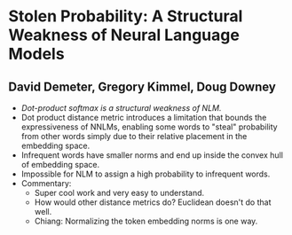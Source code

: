 # Stolen Probability: A Structural Weakness of Neural Language Models
## David Demeter, Gregory Kimmel, Doug Downey

* *Dot-product softmax is a structural weakness of NLM.*
* Dot product distance metric introduces a limitation that bounds the expressiveness of NNLMs, enabling some words to "steal" probability from other words simply due
to their relative placement in the embedding space.
* Infrequent words have smaller norms and end up inside the convex hull of embedding space.
* Impossible for NLM to assign a high probability to infrequent words.
* Commentary:
    * Super cool work and very easy to understand.
    * How would other distance metrics do? Euclidean doesn't do that well.
    * Chiang: Normalizing the token embedding norms is one way.
